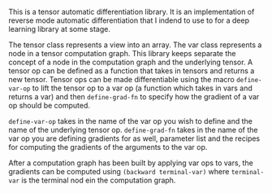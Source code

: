 This is a tensor automatic differentiation library. It is an implementation of reverse mode automatic differentiation that I indend to use to for a deep learning library at some stage.

The tensor class represents a view into an array. The var class represents a node in a tensor computation graph. This library keeps separate the concept of a node in the computation graph and the underlying tensor. A tensor op can be defined as a function that takes in tensors and returns a new tensor. Tensor ops can be made differentiable using the macro `define-var-op` to lift the tensor op to a var op (a function which takes in vars and returns a var) and then `define-grad-fn` to specify how the gradient of a var op should be computed.

`define-var-op` takes in the name of the var op you wish to define and the name of the underlying tensor op. `define-grad-fn` takes in the name of the var op you are defining gradients for as well, parameter list and the recipes for computing the gradients of the arguments to the var op.

After a computation graph has been built by applying var ops to vars, the gradients can be computed using `(backward terminal-var)` where `terminal-var` is the terminal nod ein the computation graph.